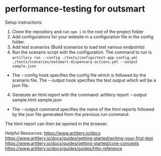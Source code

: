 # performance-testing for outsmart

Setup instructions:

  1. Clone the repository and run `npm i` in the root of the project folder
  2. Add configurations for your website in a configuration file in the config folder.
  3. Add test scenarios (Build scenarios to load test various endpoints)
  4. Run the scenario script with the configuration. 
  The command to run is `artillery run --config ./tests/configs/test-app-config.yml ./tests/scenarios/outsmart-dispensary-actions.yml --output sample.json`
  * The --config hook specifies the config file which is followed by the scenario file. The --output hook specifies the test output which will be a json file.
  
  4. Generate an html report with the command: artillery report --output sample.html sample.json
  * The --output command specifies the name of the html reports followed by the json file generated from the previous run command.
  
  The html report can then be opened in the browser.
  
  Helpful Resources:
  https://www.artillery.io/docs
  https://www.artillery.io/docs/guides/getting-started/writing-your-first-test
  https://www.artillery.io/docs/guides/getting-started/core-concepts
  https://www.artillery.io/docs/guides/guides/http-reference
  
